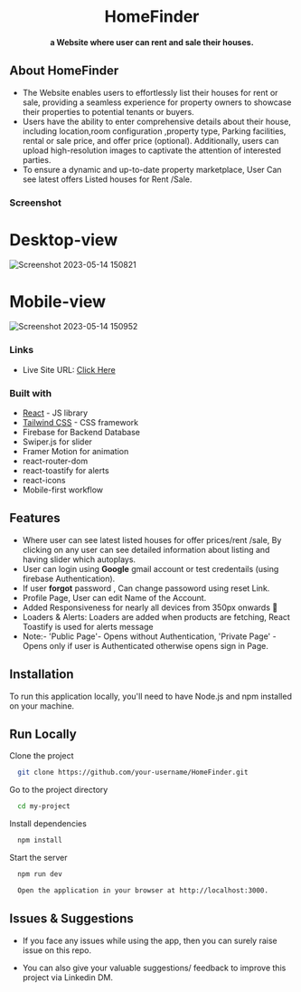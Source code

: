 
<h1 align="center">
 HomeFinder
  <br>
</h1>
<h4 align="center"> a Website where user can rent and sale their houses.</h4>





## About HomeFinder
- The Website enables users to effortlessly list their houses for rent or sale, providing a seamless experience for property owners to showcase their properties to potential tenants or buyers.
- Users have the ability to enter comprehensive details about their house, including location,room configuration ,property type, Parking facilities, rental or sale price, and offer price (optional). Additionally, users can upload high-resolution images  to captivate the attention of interested parties.
- To ensure a dynamic and up-to-date property marketplace, User Can see latest offers Listed houses for Rent /Sale.



### Screenshot
 # Desktop-view
![Screenshot 2023-05-14 150821](https://github.com/Mudassirkhan2/HomeFinder/assets/106579572/90016c65-a26f-43a0-9786-7e4ecc693818)


 # Mobile-view
 

![Screenshot 2023-05-14 150952](https://github.com/Mudassirkhan2/HomeFinder/assets/106579572/2ab5c533-45c8-4266-9f23-a7e723648a50) 


### Links

- Live Site URL: [Click Here](https://home-finder-khan.vercel.app/)



### Built with
- [React](https://reactjs.org/) - JS library
- [Tailwind CSS](https://tailwindcss.com/) - CSS framework
- Firebase for Backend Database
- Swiper.js for slider
- Framer Motion for animation 
- react-router-dom
- react-toastify for alerts
- react-icons 
- Mobile-first workflow

## Features

* Where user can see latest listed houses for offer prices/rent /sale, By clicking on any user can see detailed information about listing and having slider which autoplays.
* User can login using <b>Google</b> gmail  account or test credentails (using firebase Authentication).
* If user  <b>forgot</b> password , Can change passoword using reset Link.
* Profile Page, User can edit Name of the Account.
* Added Responsiveness for nearly all devices from 350px onwards :tada:
* Loaders & Alerts: Loaders are added when products are fetching, React Toastify is used for alerts message
* Note:- 'Public Page'- Opens without Authentication, 'Private Page' - Opens only if user is Authenticated otherwise opens sign in  Page.


## Installation

To run this application locally, you'll need to have Node.js and npm installed on your machine.


    
## Run Locally

Clone the project

```bash
  git clone https://github.com/your-username/HomeFinder.git
```
Go to the project directory

```bash
  cd my-project
```

Install dependencies

```bash
  npm install
```

Start the server

```bash
  npm run dev
```


```bash
  Open the application in your browser at http://localhost:3000.
```

## Issues & Suggestions

* If you face any issues while using the app, then you can surely raise issue on this repo.


* You can also give your valuable suggestions/ feedback to improve this project via Linkedin DM.
